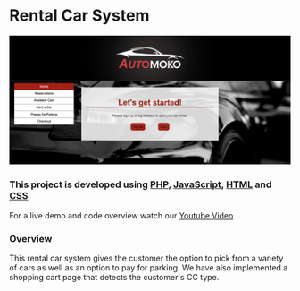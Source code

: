 # Rental Car System 

![Image of Webpage](CarRental/car-rental/img/webpage.png)

### This project is developed using [PHP](https://github.com/php), [JavaScript](https://javascript.com), [HTML](https://html.com) and [CSS](https://github.com/css)
For a live demo and code overview watch our [Youtube Video](https://www.youtube.com/watch?v=4ir_MeqD5Kg&feature=emb_title)

### Overview
This rental car system gives the customer the option to pick from a variety of cars as well as an option to pay for parking. We have also implemented a shopping cart page that detects the customer's CC type.
